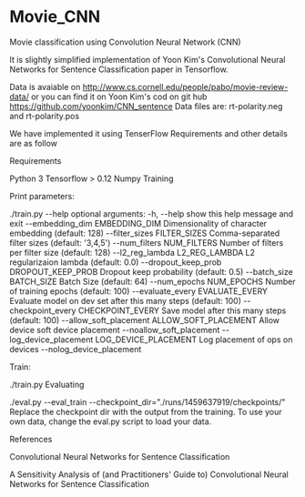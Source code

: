 # Movie_CNN
Movie classification using Convolution Neural Network (CNN)  

It is slightly simplified implementation of Yoon Kim's Convolutional Neural Networks for Sentence Classification paper in Tensorflow.

Data is avaiable on http://www.cs.cornell.edu/people/pabo/movie-review-data/ or you can find it on Yoon Kim's cod on git hub https://github.com/yoonkim/CNN_sentence Data files are: rt-polarity.neg and rt-polarity.pos

We have implemented it using TenserFlow Requirements and other details are as follow

Requirements

Python 3 Tensorflow > 0.12 Numpy Training

Print parameters:

./train.py --help 
optional arguments: 
-h, --help show this help message and exit 
--embedding_dim EMBEDDING_DIM Dimensionality of character embedding (default: 128) 
--filter_sizes FILTER_SIZES Comma-separated filter sizes (default: '3,4,5') 
--num_filters NUM_FILTERS Number of filters per filter size (default: 128) 
--l2_reg_lambda L2_REG_LAMBDA L2 regularizaion lambda (default: 0.0) 
--dropout_keep_prob DROPOUT_KEEP_PROB Dropout keep probability (default: 0.5) 
--batch_size BATCH_SIZE Batch Size (default: 64) 
--num_epochs NUM_EPOCHS Number of training epochs (default: 100) 
--evaluate_every EVALUATE_EVERY Evaluate model on dev set after this many steps (default: 100) 
--checkpoint_every CHECKPOINT_EVERY Save model after this many steps (default: 100) 
--allow_soft_placement ALLOW_SOFT_PLACEMENT Allow device soft device placement 
--noallow_soft_placement 
--log_device_placement LOG_DEVICE_PLACEMENT Log placement of ops on devices 
--nolog_device_placement

Train:

./train.py Evaluating

./eval.py --eval_train --checkpoint_dir="./runs/1459637919/checkpoints/" Replace the checkpoint dir with the output from the training. To use your own data, change the eval.py script to load your data.

References

Convolutional Neural Networks for Sentence Classification

A Sensitivity Analysis of (and Practitioners' Guide to) Convolutional Neural Networks for Sentence Classification
